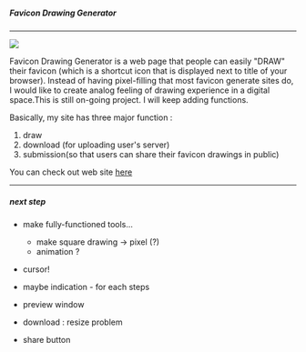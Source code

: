 ##### Favicon Drawing Generator 
---
![](http://www.woonyungchoi.com/itpblog/wp-content/uploads/2014/05/Screen-Shot-2014-05-10-at-11.54.04-AM.png)

Favicon Drawing Generator is a web page that people can easily "DRAW" their favicon (which is a shortcut icon that is displayed next to title of your browser). Instead of having pixel-filling that most favicon generate sites do, I would like to create analog feeling of drawing experience in a digital space.This is still on-going project. I will keep adding functions.


Basically, my site has three major function : 

1. draw
2. download (for uploading user's server)
3. submission(so that users can share their favicon drawings in public)



You can check out web site [here](http://favicon-drawing.herokuapp.com/)


---
##### next step
- make fully-functioned tools...
	- make square drawing -> pixel (?)
	- animation ?
- cursor! 
- maybe indication - for each steps
- preview window 
- download : resize problem

- share button 
